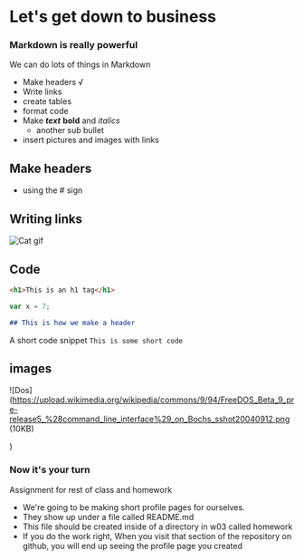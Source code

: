 # Let's get down to business

### Markdown is really powerful

We can do lots of things in Markdown
- Make headers √
- Write links
- create tables
- format code
 - Make _**text**_ **bold** and _italics_
   - another sub bullet
- insert pictures and images with links

## Make headers
- using the # sign

## Writing links

![Cat gif](https://media0.giphy.com/media/C8biuFP6nETPq/giphy.gif)

## Code
```html
<h1>This is an h1 tag</h1>
```
```javascript
var x = 7;
```
```markdown
## This is how we make a header
```
A short code snippet
`This is some short code`

## images

![Dos](https://upload.wikimedia.org/wikipedia/commons/9/94/FreeDOS_Beta_9_pre-release5_%28command_line_interface%29_on_Bochs_sshot20040912.png (10KB)

)

### Now it's your turn
Assignment for rest of class and homework
- We're going to be making short profile pages for ourselves.
 - They show up under a file called README.md
 - This file should be created inside of a directory in w03 called homework
 - If you do the work right, When you visit that section of the repository on github, you will end up seeing the profile page you created
